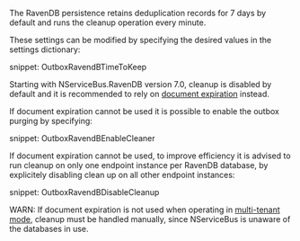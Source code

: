 The RavenDB persistence retains deduplication records for 7 days by default and runs the cleanup operation every minute.

These settings can be modified by specifying the desired values in the settings dictionary:

snippet: OutboxRavendBTimeToKeep

Starting with NServiceBus.RavenDB version 7.0, cleanup is disabled by default and it is recommended to rely on [document expiration](https://ravendb.net/docs/article-page/latest/csharp/server/extensions/expiration) instead.

If document expiration cannot be used it is possible to enable the outbox purging by specifying:

snippet: OutboxRavendBEnableCleaner

If document expiration cannot be used, to improve efficiency it is advised to run cleanup on only one endpoint instance per RavenDB database, by explicitely disabling clean up on all other endpoint instances:

snippet: OutboxRavendBDisableCleanup

WARN: If document expiration is not used when operating in [multi-tenant mode](/persistence/ravendb/#multi-tenant-support), cleanup must be handled manually, since NServiceBus is unaware of the databases in use.
